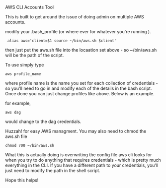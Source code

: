 AWS CLI Accounts Tool

This is built to get around the issue of doing admin on multiple AWS accounts.

modify your .bash_profile (or where ever for whatever you're running ).

     alias aws='client=$1 source ~/bin/aws.sh $client'  

then just put the aws.sh file into the locaation set above - so ~/bin/aws.sh will be the path of the script.

To use simply type

    aws profile_name

where profile name is the name you set for each collection of credentials - so you'll need to go in and modify each of the details in the bash script. Once done you can just change profiles like above. Below is an example.

for example,

    aws dag

would change to the dag credentials.

Huzzah! for easy AWS managment.
You may also need to chmod the aws.sh file

    chmod 700 ~/bin/aws.sh

What this is actually doing is overwriting the config file aws cli looks for when you try to do anything that requires credentials - which is pretty much everything in the CLI. If you have a different path to your credentials, you'll just need to modify the path in the shell script.

Hope this helps!
